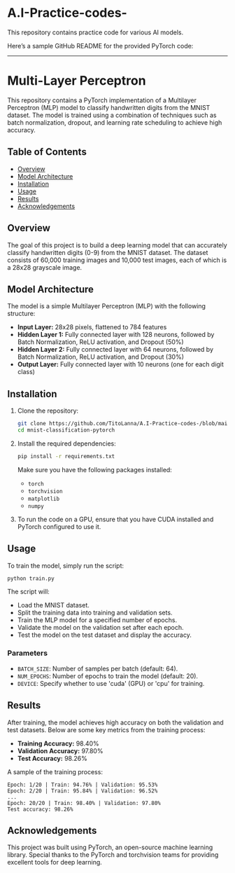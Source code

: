 # A.I-Practice-codes-

This repository contains practice code for various AI models.

Here’s a sample GitHub README for the provided PyTorch code:

---

# Multi-Layer Perceptron

This repository contains a PyTorch implementation of a Multilayer Perceptron (MLP) model to classify handwritten digits from the MNIST dataset. The model is trained using a combination of techniques such as batch normalization, dropout, and learning rate scheduling to achieve high accuracy.

## Table of Contents
- [Overview](#overview)
- [Model Architecture](#model-architecture)
- [Installation](#installation)
- [Usage](#usage)
- [Results](#results)
- [Acknowledgements](#acknowledgements)

## Overview

The goal of this project is to build a deep learning model that can accurately classify handwritten digits (0-9) from the MNIST dataset. The dataset consists of 60,000 training images and 10,000 test images, each of which is a 28x28 grayscale image.

## Model Architecture

The model is a simple Multilayer Perceptron (MLP) with the following structure:

- **Input Layer:** 28x28 pixels, flattened to 784 features
- **Hidden Layer 1:** Fully connected layer with 128 neurons, followed by Batch Normalization, ReLU activation, and Dropout (50%)
- **Hidden Layer 2:** Fully connected layer with 64 neurons, followed by Batch Normalization, ReLU activation, and Dropout (30%)
- **Output Layer:** Fully connected layer with 10 neurons (one for each digit class)

## Installation

1. Clone the repository:
   ```bash
   git clone https://github.com/TitoLanna/A.I-Practice-codes-/blob/main/Multi-Layer%20Perceptron.ipynb
   cd mnist-classification-pytorch
   ```

2. Install the required dependencies:
   ```bash
   pip install -r requirements.txt
   ```

   Make sure you have the following packages installed:
   - `torch`
   - `torchvision`
   - `matplotlib`
   - `numpy`

3. To run the code on a GPU, ensure that you have CUDA installed and PyTorch configured to use it.

## Usage

To train the model, simply run the script:

```bash
python train.py
```

The script will:
- Load the MNIST dataset.
- Split the training data into training and validation sets.
- Train the MLP model for a specified number of epochs.
- Validate the model on the validation set after each epoch.
- Test the model on the test dataset and display the accuracy.

### Parameters

- `BATCH_SIZE`: Number of samples per batch (default: 64).
- `NUM_EPOCHS`: Number of epochs to train the model (default: 20).
- `DEVICE`: Specify whether to use 'cuda' (GPU) or 'cpu' for training.

## Results

After training, the model achieves high accuracy on both the validation and test datasets. Below are some key metrics from the training process:

- **Training Accuracy:** 98.40%
- **Validation Accuracy:** 97.80%
- **Test Accuracy:** 98.26%

A sample of the training process:

```plaintext
Epoch: 1/20 | Train: 94.76% | Validation: 95.53%
Epoch: 2/20 | Train: 95.84% | Validation: 96.52%
...
Epoch: 20/20 | Train: 98.40% | Validation: 97.80%
Test accuracy: 98.26%
```

## Acknowledgements

This project was built using PyTorch, an open-source machine learning library. Special thanks to the PyTorch and torchvision teams for providing excellent tools for deep learning.



